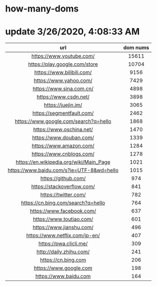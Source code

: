 # how-many-doms

# update 3/26/2020, 4:08:33 AM

url | dom nums
:-: | :-:
https://www.youtube.com/ | 15611
https://play.google.com/store | 10704
https://www.bilibili.com/ | 9156
https://www.yahoo.com/ | 7429
https://www.sina.com.cn/ | 4898
https://www.csdn.net/ | 3898
https://juejin.im/ | 3065
https://segmentfault.com/ | 2462
https://www.google.com/search?q=hello | 1868
https://www.oschina.net/ | 1470
https://www.douban.com/ | 1339
https://www.amazon.com/ | 1284
https://www.cnblogs.com/ | 1278
https://en.wikipedia.org/wiki/Main_Page | 1021
https://www.baidu.com/s?ie=UTF-8&wd=hello | 1015
https://github.com/ | 974
https://stackoverflow.com/ | 841
https://twitter.com/ | 782
https://cn.bing.com/search?q=hello | 764
https://www.facebook.com/ | 637
https://www.toutiao.com/ | 601
https://www.jianshu.com/ | 496
https://www.netflix.com/jp-en/ | 407
https://pwa.clicli.me/ | 309
http://daily.zhihu.com/ | 241
https://cn.bing.com | 206
https://www.google.com | 198
https://www.baidu.com | 164
